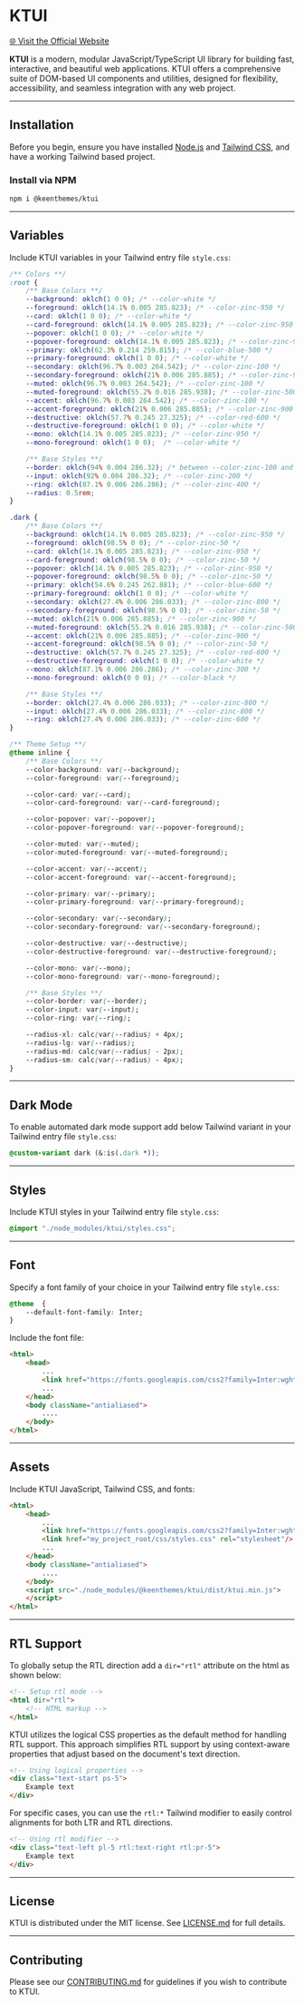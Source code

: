 # KTUI

[🌐 Visit the Official Website](https://ktui.io)

**KTUI** is a modern, modular JavaScript/TypeScript UI library for building fast, interactive, and beautiful web applications. KTUI offers a comprehensive suite of DOM-based UI components and utilities, designed for flexibility, accessibility, and seamless integration with any web project.

---

## Installation

Before you begin, ensure you have installed [Node.js](https://nodejs.org) and [Tailwind CSS](https://tailwindcss.com/), and have a working Tailwind based project.

### Install via NPM

```bash
npm i @keenthemes/ktui
```

---

## Variables

Include KTUI variables in your Tailwind entry file `style.css`:

```css
/** Colors **/
:root {
    /** Base Colors **/
    --background: oklch(1 0 0); /* --color-white */
    --foreground: oklch(14.1% 0.005 285.823); /* --color-zinc-950 */
    --card: oklch(1 0 0); /* --color-white */
    --card-foreground: oklch(14.1% 0.005 285.823); /* --color-zinc-950 */
    --popover: oklch(1 0 0); /* --color-white */
    --popover-foreground: oklch(14.1% 0.005 285.823); /* --color-zinc-950 */
    --primary: oklch(62.3% 0.214 259.815); /* --color-blue-500 */
    --primary-foreground: oklch(1 0 0); /* --color-white */
    --secondary: oklch(96.7% 0.003 264.542); /* --color-zinc-100 */
    --secondary-foreground: oklch(21% 0.006 285.885); /* --color-zinc-900 */
    --muted: oklch(96.7% 0.003 264.542); /* --color-zinc-100 */
    --muted-foreground: oklch(55.2% 0.016 285.938); /* --color-zinc-500 */
    --accent: oklch(96.7% 0.003 264.542); /* --color-zinc-100 */
    --accent-foreground: oklch(21% 0.006 285.885); /* --color-zinc-900 */
    --destructive: oklch(57.7% 0.245 27.325); /* --color-red-600 */
    --destructive-foreground: oklch(1 0 0); /* --color-white */
    --mono: oklch(14.1% 0.005 285.823); /* --color-zinc-950 */
    --mono-foreground: oklch(1 0 0);  /* --color-white */

    /** Base Styles **/
    --border: oklch(94% 0.004 286.32); /* between --color-zinc-100 and --color-zinc-200 */
    --input: oklch(92% 0.004 286.32); /* --color-zinc-200 */
    --ring: oklch(87.1% 0.006 286.286); /* --color-zinc-400 */
    --radius: 0.5rem;
}

.dark {
    /** Base Colors **/
    --background: oklch(14.1% 0.005 285.823); /* --color-zinc-950 */
    --foreground: oklch(98.5% 0 0); /* --color-zinc-50 */
    --card: oklch(14.1% 0.005 285.823); /* --color-zinc-950 */
    --card-foreground: oklch(98.5% 0 0); /* --color-zinc-50 */
    --popover: oklch(14.1% 0.005 285.823); /* --color-zinc-950 */
    --popover-foreground: oklch(98.5% 0 0); /* --color-zinc-50 */
    --primary: oklch(54.6% 0.245 262.881); /* --color-blue-600 */
    --primary-foreground: oklch(1 0 0); /* --color-white */
    --secondary: oklch(27.4% 0.006 286.033); /* --color-zinc-800 */
    --secondary-foreground: oklch(98.5% 0 0); /* --color-zinc-50 */
    --muted: oklch(21% 0.006 285.885); /* --color-zinc-900 */
    --muted-foreground: oklch(55.2% 0.016 285.938); /* --color-zinc-500 */
    --accent: oklch(21% 0.006 285.885); /* --color-zinc-900 */
    --accent-foreground: oklch(98.5% 0 0); /* --color-zinc-50 */
    --destructive: oklch(57.7% 0.245 27.325); /* --color-red-600 */
    --destructive-foreground: oklch(1 0 0); /* --color-white */
    --mono: oklch(87.1% 0.006 286.286); /* --color-zinc-300 */
    --mono-foreground: oklch(0 0 0); /* --color-black */

    /** Base Styles **/
    --border: oklch(27.4% 0.006 286.033); /* --color-zinc-800 */
    --input: oklch(27.4% 0.006 286.033); /* --color-zinc-800 */
    --ring: oklch(27.4% 0.006 286.033); /* --color-zinc-600 */
}

/** Theme Setup **/
@theme inline {
    /** Base Colors **/
    --color-background: var(--background);
    --color-foreground: var(--foreground);

    --color-card: var(--card);
    --color-card-foreground: var(--card-foreground);

    --color-popover: var(--popover);
    --color-popover-foreground: var(--popover-foreground);

    --color-muted: var(--muted);
    --color-muted-foreground: var(--muted-foreground);

    --color-accent: var(--accent);
    --color-accent-foreground: var(--accent-foreground);

    --color-primary: var(--primary);
    --color-primary-foreground: var(--primary-foreground);

    --color-secondary: var(--secondary);
    --color-secondary-foreground: var(--secondary-foreground);

    --color-destructive: var(--destructive);
    --color-destructive-foreground: var(--destructive-foreground);

    --color-mono: var(--mono);
    --color-mono-foreground: var(--mono-foreground);

    /** Base Styles **/
    --color-border: var(--border);
    --color-input: var(--input);
    --color-ring: var(--ring);

    --radius-xl: calc(var(--radius) + 4px);
    --radius-lg: var(--radius);
    --radius-md: calc(var(--radius) - 2px);
    --radius-sm: calc(var(--radius) - 4px);
}
```

---

## Dark Mode

To enable automated dark mode support add below Tailwind variant in your Tailwind entry file `style.css`:

```css
@custom-variant dark (&:is(.dark *));
```

---

## Styles

Include KTUI styles in your Tailwind entry file `style.css`:

```css
@import "./node_modules/ktui/styles.css";
```

---

## Font

Specify a font family of your choice in your Tailwind entry file `style.css`:

```css
@theme  {
    --default-font-family: Inter;
}
```

Include the font file:

```html
<html>
    <head>
        ...
        <link href="https://fonts.googleapis.com/css2?family=Inter:wght@400;500;600;700&display=swap" rel="stylesheet"/>
        ...
    </head>
    <body className="antialiased">
        ....
    </body>
</html>
```

---

## Assets

Include KTUI JavaScript, Tailwind CSS, and fonts:

```html
<html>
    <head>
        ...
        <link href="https://fonts.googleapis.com/css2?family=Inter:wght@400;500;600;700&display=swap" rel="stylesheet"/>
        <link href="my_project_root/css/styles.css" rel="stylesheet"/>
        ...
    </head>
    <body className="antialiased">
        ....
    </body>
    <script src="./node_modules/@keenthemes/ktui/dist/ktui.min.js">
    </script>
</html>
```

---

## RTL Support

To globally setup the RTL direction add a `dir="rtl"` attribute on the html as shown below:

```html
<!-- Setup rtl mode -->
<html dir="rtl">
    <!-- HTML markup -->
</html>
```

KTUI utilizes the logical CSS properties as the default method for handling RTL support. This approach simplifies RTL support by using context-aware properties that adjust based on the document's text direction.

```html
<!-- Using logical properties -->
<div class="text-start ps-5">
    Example text
</div>
```

For specific cases, you can use the `rtl:*` Tailwind modifier to easily control alignments for both LTR and RTL directions.

```html
<!-- Using rtl modifier -->
<div class="text-left pl-5 rtl:text-right rtl:pr-5">
    Example text
</div>
```

---

## License

KTUI is distributed under the MIT license. See [LICENSE.md](https://github.com/keenthemes/ktui/blob/main/LICENSE.md) for full details.

---

## Contributing

Please see our [CONTRIBUTING.md](https://github.com/keenthemes/ktui/blob/main/CONTRIBUTING.md) for guidelines if you wish to contribute to KTUI.
